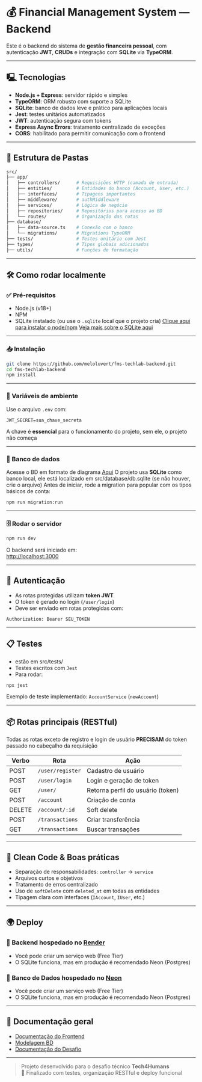 # 💰 Financial Management System — Backend

Este é o backend do sistema de **gestão financeira pessoal**, com autenticação **JWT**, **CRUDs** e integração com **SQLite** via **TypeORM**.

---

## 🖳 Tecnologias

- **Node.js + Express**: servidor rápido e simples
- **TypeORM**: ORM robusto com suporte a SQLite
- **SQLite**: banco de dados leve e prático para aplicações locais
- **Jest**: testes unitários automatizados
- **JWT**: autenticação segura com tokens
- **Express Async Errors**: tratamento centralizado de exceções
- **CORS**: habilitado para permitir comunicação com o frontend

---

## 📁 Estrutura de Pastas

```bash
src/
├── app/
│   ├── controllers/      # Requisições HTTP (camada de entrada)
│   ├── entities/         # Entidades do banco (Account, User, etc.)
│   ├── interfaces/       # Tipagens importantes
│   ├── middleware/       # authMiddleware
│   ├── services/         # Lógica de negócio 
│   ├── repositories/     # Repositórios para acesso ao BD
│   └── routes/           # Organização das rotas
├── database/
│   ├── data-source.ts    # Conexão com o banco
│   └── migrations/       # Migrations TypeORM
├── tests/                # Testes unitário com Jest
├── types/                # Tipos globais adicionados
├── utils/                # Funções de formatação
```

---

## 🛠️ Como rodar localmente

### ✅ Pré-requisitos

- Node.js (v18+)
- NPM
- SQLite instalado (ou use o `.sqlite` local que o projeto cria)
[Clique aqui para instalar o node/npm](https://balta.io/blog/node-npm-instalacao-configuracao-e-primeiros-passos)
[Veja mais sobre o SQLite aqui](https://www.alura.com.br/artigos/sqlite-da-instalacao-ate-primeira-tabela)
---

### 📥 Instalação

```bash
git clone https://github.com/meloluvert/fms-techlab-backend.git
cd fms-techlab-backend
npm install
```
---

### 🔐 Variáveis de ambiente

Use o arquivo `.env` com:

```env
JWT_SECRET=sua_chave_secreta
```
A chave é **essencial** para o funcionamento do projeto, sem ele, o projeto não começa

---

### 🧱 Banco de dados

Acesse o BD em formato de diagrama [Aqui](https://drive.google.com/file/d/1gENQFJfJYmKs3O7DAJMlrRTCQbv6QVsS/view?usp=sharing)
O projeto usa **SQLite** como banco local, ele está localizado em src/database/db.sqlite (se não houver, crie o arquivo)
Antes de iniciar, rode a migration para popular com os tipos básicos de conta:

```bash
npm run migration:run
```


---

### 🗄️ Rodar o servidor

```bash
npm run dev
```

O backend será iniciado em:  
[http://localhost:3000](http://localhost:3000)

---

## 🔐 Autenticação

- As rotas protegidas utilizam **token JWT**
- O token é gerado no login (`/user/login`)
- Deve ser enviado em rotas protegidas com:

```http
Authorization: Bearer SEU_TOKEN
```

---

## 📋 Testes
- estão em src/tests/
- Testes escritos com `Jest`
- Para rodar:

```bash
npx jest
```

Exemplo de teste implementado: `AccountService` (`newAccount`)

---

## 📦 Rotas principais (RESTful)
Todas as rotas exceto de registro e login de usuário **PRECISAM** do token passado no cabeçalho da requisição 

| Verbo | Rota                | Ação                     |
|-------|---------------------|--------------------------|
| POST  | `/user/register`    | Cadastro de usuário      |
| POST  | `/user/login`       | Login e geração de token |
| GET  | `/user/`      | Retorna perfil do usuário (token) |
| POST  | `/account`          | Criação de conta         |
| DELETE| `/account/:id`      | Soft delete              |
| POST  | `/transactions`      | Criar transferência      |
| GET   | `/transactions`     | Buscar transações        |

---


## 🧹 Clean Code & Boas práticas

- Separação de responsabilidades: `controller` → `service`
- Arquivos curtos e objetivos
- Tratamento de erros centralizado
- Uso de `softDelete` com `deleted_at` em todas as entidades
- Tipagem clara com interfaces (`IAccount`, `IUser`, etc.)

---

## 🌍 Deploy

### 🔧 Backend hospedado no [Render](https://render.com)

- Você pode criar um serviço web (Free Tier)
- O SQLite funciona, mas em produção é recomendado Neon (Postgres)

### 🔧 Banco de Dados hospedado no [Neon](https://neon.com/)

- Você pode criar um serviço web (Free Tier)
- O SQLite funciona, mas em produção é recomendado Neon (Postgres)
---

## 📎 Documentação geral

- [Documentação do Frontend](https://github.com/meloluvert/fms-techlab-frontend)
- [Modelagem BD](https://drive.google.com/file/d/1gENQFJfJYmKs3O7DAJMlrRTCQbv6QVsS/view?usp=sharing)
- [Documentação do Desafio](https://github.com/tech4humans-brasil/techlab-ceu/blob/main/Finan%C3%A7as%20(Webapp)/Desafio%20WebApp.pdf)


---

> Projeto desenvolvido para o desafio técnico **Tech4Humans**  
> 🌱 Finalizado com testes, organização RESTful e deploy funcional
